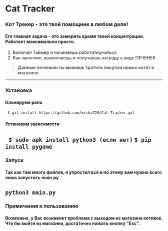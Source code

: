 # Cat Tracker
### Кот Трекер - это твой помощник в любом деле! 
#### Его главная задача - это замерять время твоей концентрации. Работает максимально просто.
1. Включил Таймер и начинаешь работать\учиться
2. Как закончил, выключаешь и получаешь награду в виде ПЕЧЕНЕК

> **Данные печеньки ты можешь тратить покупая новых котят в магазине**
---
### Установка
#### Клонируем репо
` $ git install https://github.com/misha720/Cat-Tracker.git`
#### Установим зависимости
` $ sudo apk install python3 (если нет)`
` $ pip install pygame `
---
### Запуск
#### Так как там много файлов, я упростил всё и по этому вам нужно всего лишь запустить main.py
`python3 main.py`
---
### Примичания к пользованию
#### Возможно, у Вас возникнет проблема с выходом из магазина котиков. **Что бы выйти из магазина, достаточно нажать кнопку "Esc".**
